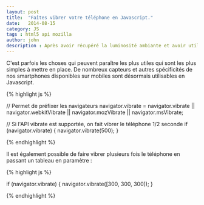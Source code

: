 ```yaml
---
layout: post
title:  "Faîtes vibrer votre téléphone en Javascript."
date:   2014-08-15
category: JS
tags : html5 api mozilla
author: john
description : Après avoir récupéré la luminosité ambiante et avoir utilisé des notifications mobiles, découvrons comment faire vibrer son téléphone.
---
```


C'est parfois les choses qui peuvent paraître les plus utiles qui sont les plus simples à mettre en place. De nombreux capteurs et autres spécificités de nos smartphones disponibles sur mobiles sont désormais utilisables en Javascript.

{% highlight js %}

// Permet de préfixer les navigateurs
navigator.vibrate = navigator.vibrate || navigator.webkitVibrate || navigator.mozVibrate || navigator.msVibrate;

// Si l'API vibrate est supportée, on fait vibrer le téléphone 1/2 seconde
if (navigator.vibrate) {
    navigator.vibrate(500);
}

{% endhighlight %}

Il est également possible de faire vibrer plusieurs fois le téléphone en passant un tableau en paramètre :

{% highlight js %}

if (navigator.vibrate) {
    navigator.vibrate([300, 300, 300]);
}

{% endhighlight %}
